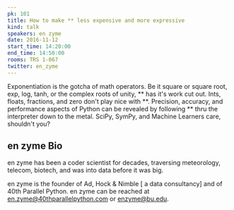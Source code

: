 ```yaml
---
pk: 101
title: How to make ** less expensive and more expressive
kind: talk
speakers: en zyme
date: 2016-11-12
start_time: 14:20:00
end_time: 14:50:00
rooms: TRS 1-067
twitter: en_zyme
---
```


Exponentiation is the gotcha of math operators. Be it square or square root, exp, log, tanh, or the complex roots of unity, \*\* has it's work cut out. Ints, floats, fractions, and zero don't play nice with \*\*. Precision, accuracy, and performance aspects of Python can be revealed by following \*\* thru the interpreter down to the metal.  SciPy, SymPy, and Machine Learners care, shouldn't you?

## en zyme Bio

en zyme has been a coder scientist for decades, traversing meteorology, telecom, biotech, and was into data before it was big.

en zyme is the founder of Ad, Hock & Nimble [ a data consultancy] and of 40th Parallel Python. en zyme can be reached at <en.zyme@40thparallelpython.com> or <enzyme@bu.edu>.
